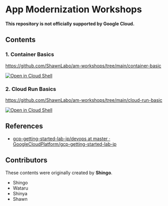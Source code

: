 App Modernization Workshops
===========================

**This repository is not officially supported by Google Cloud.**

## Contents

### 1. Container Basics

https://github.com/ShawnLabo/am-workshops/tree/main/container-basic

[![Open in Cloud Shell](https://gstatic.com/cloudssh/images/open-btn.svg)](https://ssh.cloud.google.com/cloudshell/editor?cloudshell_git_repo=https%3A%2F%2Fgithub.com%2FShawnLabo%2Fam-workshops.git&cloudshell_workspace=container-basic&cloudshell_tutorial=container-basic%2Fdocker-handson.md)

### 2. Cloud Run Basics

https://github.com/ShawnLabo/am-workshops/tree/main/cloud-run-basic

[![Open in Cloud Shell](https://gstatic.com/cloudssh/images/open-btn.svg)](https://ssh.cloud.google.com/cloudshell/editor?cloudshell_git_repo=https%3A%2F%2Fgithub.com%2FShawnLabo%2Fam-workshops.git&cloudshell_workspace=cloud-run-basic&cloudshell_tutorial=cloud-run-basic%2Ftutorial.md)

## References

* [gcp-getting-started-lab-jp/devops at master · GoogleCloudPlatform/gcp-getting-started-lab-jp](https://github.com/GoogleCloudPlatform/gcp-getting-started-lab-jp/tree/master/devops)

## Contributors

These contents were originally created by **Shingo**.

* Shingo
* Wataru
* Shinya
* Shawn

